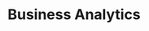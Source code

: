 ---
layout: solution-2
title: Business Analytics
permalink: /solutions/technology-consulting/business-analytics
description: Unlock the Power of Your Data with AxOps&#8482; Business Analytics Solutions
og_image_url: /assets/img/photos/opengraph/axops-technologies-og-image-v1.jpg
---